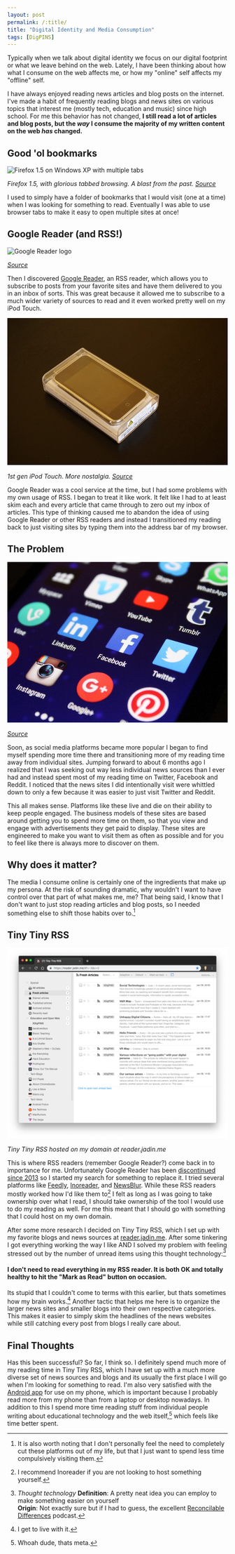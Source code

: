 ```yaml
---
layout: post
permalink: /:title/
title: "Digital Identity and Media Consumption"
tags: [DigPINS]
---
```


Typically when we talk about digital identity we focus on our digital footprint or what we leave behind on the web. Lately, I have been thinking about how what I consume on the web affects me, or how my "online" self affects my "offline" self.

I have always enjoyed reading news articles and blog posts on the internet. I've made a habit of frequently reading blogs and news sites on various topics that interest me (mostly tech, education and music) since high school. For me this behavior has not changed, **I still read a lot of articles and blog posts, but the _way_ I consume the majority of my written content on the web _has_ changed.**

## Good 'ol bookmarks

![Firefox 1.5 on Windows XP with multiple tabs](https://wiki.mozilla.org/images/6/6f/Fx2-new-theme-in-xp-v1.jpg) 

*Firefox 1.5, with glorious tabbed browsing. A blast from the past. [Source](https://wiki.mozilla.org/FX2_Visual_Update/Default_Theme_Update#Design_Mockups)*

I used to simply have a folder of bookmarks that I would visit (one at a time) when I was looking for something to read. Eventually I was able to use browser tabs to make it easy to open multiple sites at once!

## Google Reader (and RSS!)

![Google Reader logo](https://upload.wikimedia.org/wikipedia/commons/7/79/Google_Reader_logo_Galligan.png)

*[Source](https://commons.wikimedia.org/wiki/File:Google_Reader_logo_Galligan.png)*

Then I discovered [Google Reader](https://en.wikipedia.org/wiki/Google_Reader), an RSS reader, which allows you to subscribe to posts from your favorite sites and have them delivered to you in an inbox of sorts. This was great because it allowed me to subscribe to a much wider variety of sources to read and it even worked pretty well on my iPod Touch.

![1st generation iPod Touch in its packaging](/assets/img/ipod_touch.jpg)

*1st gen iPod Touch. More nostalgia. [Source](https://pixabay.com/en/ipod-touch-apple-tablet-mp3-668518/)*

Google Reader was a cool service at the time, but I had some problems with my own usage of RSS. I began to treat it like work. It felt like I had to at least skim each and every article that came through to zero out my inbox of articles. This type of thinking caused me to abandon the idea of using Google Reader or other RSS readers and instead I transitioned my reading back to just visiting sites by typing them into the address bar of my browser.

## The Problem

![screenshot of phone with social media apps on the home screen](/assets/img/phone_desktop.jpg)

*[Source](https://pixabay.com/en/media-social-media-apps-998990/)*

Soon, as social media platforms became more popular I began to find myself spending more time there and transitioning more of my reading time away from individual sites. Jumping forward to about 6 months ago I realized that I was seeking out way less individual news sources than I ever had and instead spent most of my reading time on Twitter, Facebook and Reddit. I noticed that the news sites I did intentionally visit were whittled down to only a few because it was easier to just visit Twitter and Reddit. 

This all makes sense. Platforms like these live and die on their ability to keep people engaged. The business models of these sites are based around getting you to spend more time on them, so that you view and engage with advertisements they get paid to display. These sites are engineered to make you want to visit them as often as possible and for you to feel like there is always more to discover on them.

## Why does it matter?

The media I consume online is certainly one of the ingredients that make up my persona. At the risk of sounding dramatic, why wouldn't I want to have control over that part of what makes me, me? That being said, I know that I don't want to just stop reading articles and blog posts, so I needed something else to shift those habits over to.[^1]

## Tiny Tiny RSS

![Tiny Tiny RSS hosted on my domain at reader.jadin.me](/assets/img/ttrss.png)

*Tiny Tiny RSS hosted on my domain at reader.jadin.me*

This is where RSS readers (remember Google Reader?) come back in to importance for me. Unfortunately Google Reader has been [discontinued since 2013](https://www.google.com/reader/about/) so I started my search for something to replace it. I tried several platforms like [Feedly](https://feedly.com/i/welcome), [Inoreader](https://www.inoreader.com/?lang=en_US), and [NewsBlur](https://newsblur.com/). While these RSS readers mostly worked how I'd like them to[^2] I felt as long as I was going to take ownership over what I read, I should take ownership of the tool I would use to do my reading as well. For me this meant that I should go with something that I could host on my own domain. 

After some more research I decided on Tiny Tiny RSS, which I set up with my favorite blogs and news sources at [reader.jadin.me](reader.jadin.me). After some tinkering I got everything working the way I like AND I solved my problem with feeling stressed out by the number of unread items using this thought technology:[^3]

#### I don't need to read everything in my RSS reader. It is both OK and totally healthy to hit the "Mark as Read" button on occasion.

Its stupid that I couldn't come to terms with this earlier, but thats sometimes how my brain works.[^4] Another tactic that helps me here is to organize  the larger news sites and smaller blogs into their own respective categories. This makes it easier to simply skim the headlines of the news websites while still catching every post from blogs I really care about.

## Final Thoughts

Has this been successful? So far, I think so. I definitely spend much more of my reading time in Tiny Tiny RSS, which I have set up with a much more diverse set of news sources and blogs and its usually the first place I will go when I'm looking for something to read. I'm also very satisfied with the [Android app](https://play.google.com/store/apps/details?id=org.fox.ttrss&hl=en_US) for use on my phone, which is important because I probably read more from my phone than from a laptop or desktop nowadays. In addition to this I spend more time reading stuff from individual people writing about educational technology and the web itself,[^5] which feels like time better spent.


[^1]: It is also worth noting that I don't personally feel the need to completely cut these platforms out of my life, but that I just want to spend less time compulsively visiting them.

[^2]: I recommend Inoreader if you are not looking to host something yourself.

[^3]:
    *Thought technology*
    **Definition**: A pretty neat idea you can employ to make something easier on yourself
    <br>
    **Origin**: Not exactly sure but if I had to guess, the excellent [Reconcilable Differences](https://www.relay.fm/rd) podcast.

[^4]: I get to live with it.

[^5]: Whoah dude, thats meta.